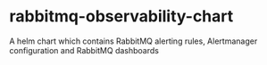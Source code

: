 # rabbitmq-observability-chart
A helm chart which contains RabbitMQ alerting rules, Alertmanager configuration and RabbitMQ dashboards
